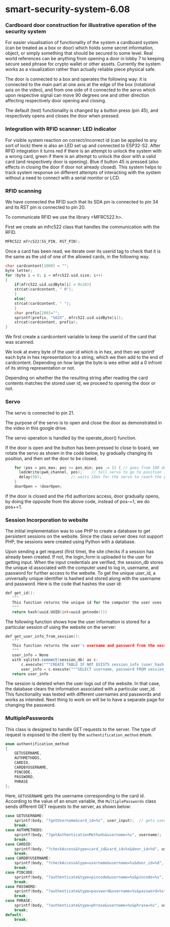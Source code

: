 # smart-security-system-6.08

### Cardboard door construction for illustrative operation of the security system

For easier visualisation of functionality of the system a cardboard system (can be treated as a box or door) which holds some secret information, object, or simply something that should be secured to some level. Real world references can be anything from opening a door in lobby 7 to keeping secure seed phrase for crypto wallet or other assets. Currently the system works as a visualization rather than actually reliable piece physical safe.

The door is connected to a box and operates the following way: it is connected to the main part at one axis at the edge of the box (rotational axis on the video), and from one side of it connected to the servo which upon respective signal can move 90 degrees one and other direction affecting respectively door opening and closing.

The default (test) functionality is changed by a button press (pin 45), and respectively opens and closes the door when pressed.

### Integration with RFID scanner: LED indicator

For visible system reaction on correct/incorrect id (can be applied to any sort of lock) there is also an LED set up and connected to ESP32-S2. After RFID integration it turns red if there is an attempt to unlock the system with a wrong card, green if there is an attempt to unlock the door with a valid card (and respectively door is opening). Blue if button 45 is pressed (also effects in closing the door if door not already closed). This system helps to track system response on different attempts of interacting with the system without a need to connect with a serial monitor or LCD. 

### RFID scanning
We have connected the RFID such that its SDA pin is connected to pin 34 and its RST pin is connected to pin 20.

To communicate RFID we use the library <MFRC522.h>.

First we create an mfrc522 class that handles the communication with the RFID.

```cpp
MFRC522 mfrc522(SS_PIN, RST_PIN);
```
Once a card has been read, we iterate over its userid tag to check that it is the same as the uid of one of the allowed cards, in the following way.

```cpp
char cardcontent[1000] = "";
byte letter;
for (byte i = 0; i < mfrc522.uid.size; i++) 
{
    if(mfrc522.uid.uidByte[i] < 0x10){
    strcat(cardcontent, " 0");
    }
    else{
    strcat(cardcontent, " ");
    }
    char prefix[200]="";
    sprintf(prefix, "%02X", mfrc522.uid.uidByte[i]);
    strcat(cardcontent, prefix);
}
```
We first create a cardcontent variable to keep the userid of the card that was scanned.

We look at every byte of the user id which is in hex, and then we sprintf each byte in hex representation to a string, which we then add to the end of cardcontent. Depending on how large the byte is wes either add a 0 infront of its string representation or not.

Depending on whether the the resulting string after reading the card contents matches the stored user id, we proceed to opening the door or not.


### Servo

The servo is connected to pin 21.

The purpose of the servo is to open and close the door as demonstrated in the video in this google drive.

The servo operation is handled by the operate_door() function.

If the door is open and the button has been pressed to close to board, we rotate the servo as shown in the code below, by gradually changing its position, and then set the door to be closed.

```cpp
    for (pos = pos_max; pos >= pos_min; pos -= 1) { // goes from 180 degrees to 0 degrees
      ledcWrite(pwm_channel, pos);    // tell servo to go to position in variable 'pos'
      delay(50);             // waits 15ms for the servo to reach the position
    }
    doorOpen = !doorOpen;
```

If the door is closed and the rfid authorizes access, door gradually opens, by doing the opposite from the above code, instead of pos-=1, we do pos+=1.

### Session Incorporation to website

The initial implementation was to use PHP to create a database to get persistent sessions on the website. Since the class server does not support PHP, the sessions were created using Python with a database. 

Upon sending a get request (first time), the site checks if a session has already been created. If not, the login_form is uploaded to the user for getting input. When the input credentials are verified, the session_db stores the unique id associated with the computer used to log in, username, and password for further access to the website. To get the unique user_id, a universally unique identifier is hashed and stored along with the username and password. Here is the code that hashes the user id:

```cpp
def get_id():
   """
   This function returns the unique id for the computer the user uses
   """
   return hash(uuid.UUID(int=uuid.getnode()))
```

The following function shows how the user information is stored for a particular session of using the website on the server:

```cpp
def get_user_info_from_session():
   """
   This function returns the user's username and password from the session database
   """
   user_info = None
   with sqlite3.connect(session_db) as c:
       c.execute("""CREATE TABLE IF NOT EXISTS session_info (user_hash real, username text, password text);""")
       user_info = c.execute("""SELECT username, password FROM session_info WHERE user_hash = ?;""", (user_hash,)).fetchone()
   return user_info
 ```


The session is deleted when the user logs out of the website. In that case, the database clears the information associated with a particular user_id. This functionality was tested with different usernames and passwords and works as intended. Next thing to work on will be to have a separate page for changing the password.

### MultiplePasswords

This class is designed to handle GET requests to the server. The type of request is exposed to the client by the `authentification_method`
enum.

```cpp
enum authentification_method
{
    GETUSERNAME,
    AUTHMETHODS,
    CARDID,
    CARDBYUSERNAME,
    PINCODE,
    PASSWORD,
    PHRASE
};
```

Here, `GETUSERNAME` gets the username corresponding to the card id. According to the value of an enum variable, the 
`MultiplePasswords` class sends different GET requests to the server, as shown below:

```cpp
case GETUSERNAME:
    sprintf(body, "?getUsername&card_id=%s", user_input);  // gets username from card id
    break;
case AUTHMETHODS:
    sprintf(body, "?getAuthenticationMethods&username=%s", username);       // returns the authentication methods available to the user, in the format "password=<True/False>\npincode=<True/False>\n"
    break;
case CARDID:
    sprintf(body, "?checkAccess&type=card_id&card_id=%s&door_id=%d", user_input, door_id); // returns whether the card_id has access to the door
    break;
case CARDBYUSERNAME:
    sprintf(body, "?checkAccess&type=username&username=%s&door_id=%d", user_input, door_id); // returns whether the user has access to the door
    break;
case PINCODE:
    sprintf(body, "?authenticate&type=pincode&username=%s&pincode=%s", username, user_input); // returns whether the entered pincode is correct
    break;
case PASSWORD:
    sprintf(body, "?authenticate&type=password&username=%s&password=%s", username, user_input); // returns whether the returned password is correct
    break;
case PHRASE:
    sprintf(body, "?authenticate&type=phrase&username=%s&phrase=%s", username, user_input); // returns whether the spoken phrase is correct. Doesn't work yet
    break;
default:
    break;
```